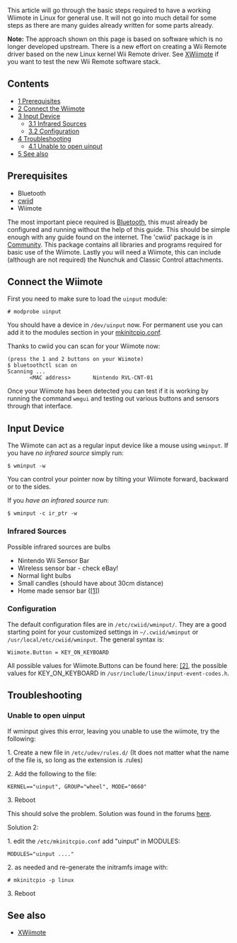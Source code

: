 This article will go through the basic steps required to have a working Wiimote in Linux for general use. It will not go into much detail for some steps as there are many guides already written for some parts already.

**Note:** The approach shown on this page is based on software which is no longer developed upstream. There is a new effort on creating a Wii Remote driver based on the new Linux kernel Wii Remote driver. See [XWiimote](/index.php/XWiimote "XWiimote") if you want to test the new Wii Remote software stack.

## Contents

*   [1 Prerequisites](#Prerequisites)
*   [2 Connect the Wiimote](#Connect_the_Wiimote)
*   [3 Input Device](#Input_Device)
    *   [3.1 Infrared Sources](#Infrared_Sources)
    *   [3.2 Configuration](#Configuration)
*   [4 Troubleshooting](#Troubleshooting)
    *   [4.1 Unable to open uinput](#Unable_to_open_uinput)
*   [5 See also](#See_also)

## Prerequisites

*   Bluetooth
*   [cwiid](https://www.archlinux.org/packages/?name=cwiid)
*   Wiimote

The most important piece required is [Bluetooth](/index.php/Bluetooth "Bluetooth"), this must already be configured and running without the help of this guide. This should be simple enough with any guide found on the internet. The 'cwiid' package is in [Community](/index.php/Community "Community"). This package contains all libraries and programs required for basic use of the Wiimote. Lastly you will need a Wiimote, this can include (although are not required) the Nunchuk and Classic Control attachments.

## Connect the Wiimote

First you need to make sure to load the `uinput` module:

```
# modprobe uinput

```

You should have a device in `/dev/uinput` now. For permanent use you can add it to the modules section in your [mkinitcpio.conf](/index.php/Mkinitcpio.conf "Mkinitcpio.conf").

Thanks to cwiid you can scan for your Wiimote now:

```
(press the 1 and 2 buttons on your Wiimote)
$ bluetoothctl scan on
Scanning ...
       <MAC address>       Nintendo RVL-CNT-01

```

Once your Wiimote has been detected you can test if it is working by running the command `wmgui` and testing out various buttons and sensors through that interface.

## Input Device

The Wiimote can act as a regular input device like a mouse using `wminput`. If you have *no infrared source* simply run:

```
$ wminput -w

```

You can control your pointer now by tilting your Wiimote forward, backward or to the sides.

If you *have an infrared source* run:

```
$ wminput -c ir_ptr -w

```

### Infrared Sources

Possible infrared sources are bulbs

*   Nintendo Wii Sensor Bar
*   Wireless sensor bar - check eBay!
*   Normal light bulbs
*   Small candles (should have about 30cm distance)
*   Home made sensor bar ([[1]](http://doctabu.livejournal.com/64758.html))

### Configuration

The default configuration files are in `/etc/cwiid/wminput/`. They are a good starting point for your customized settings in `~/.cwiid/wminput` or `/usr/local/etc/cwiid/wminput`. The general syntax is:

```
Wiimote.Button = KEY_ON_KEYBOARD

```

All possible values for Wiimote.Buttons can be found here: [[2]](http://abstrakraft.org/cwiid/browser/doc/wminput.list), the possible values for KEY_ON_KEYBOARD in `/usr/include/linux/input-event-codes.h`.

## Troubleshooting

### Unable to open uinput

If wminput gives this error, leaving you unable to use the wiimote, try the following:

1\. Create a new file in `/etc/udev/rules.d/` (It does not matter what the name of the file is, so long as the extension is .rules)

2\. Add the following to the file:

```
KERNEL=="uinput", GROUP="wheel", MODE="0660"

```

3\. Reboot

This should solve the problem. Solution was found in the forums [here](https://bbs.archlinux.org/viewtopic.php?id=104348).

Solution 2:

1\. edit the `/etc/mkinitcpio.conf` add "uinput" in MODULES:

```
MODULES="uinput ...."

```

2\. as needed and re-generate the initramfs image with:

```
# mkinitcpio -p linux

```

3\. Reboot

## See also

*   [XWiimote](/index.php/XWiimote "XWiimote")